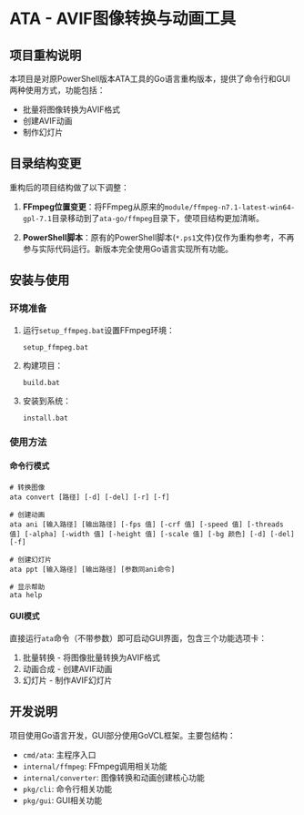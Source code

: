 # ATA - AVIF图像转换与动画工具

## 项目重构说明

本项目是对原PowerShell版本ATA工具的Go语言重构版本，提供了命令行和GUI两种使用方式，功能包括：

- 批量将图像转换为AVIF格式
- 创建AVIF动画
- 制作幻灯片

## 目录结构变更

重构后的项目结构做了以下调整：

1. **FFmpeg位置变更**：将FFmpeg从原来的`module/ffmpeg-n7.1-latest-win64-gpl-7.1`目录移动到了`ata-go/ffmpeg`目录下，使项目结构更加清晰。

2. **PowerShell脚本**：原有的PowerShell脚本(`*.ps1`文件)仅作为重构参考，不再参与实际代码运行。新版本完全使用Go语言实现所有功能。

## 安装与使用

### 环境准备

1. 运行`setup_ffmpeg.bat`设置FFmpeg环境：
   ```
   setup_ffmpeg.bat
   ```

2. 构建项目：
   ```
   build.bat
   ```

3. 安装到系统：
   ```
   install.bat
   ```

### 使用方法

#### 命令行模式

```
# 转换图像
ata convert [路径] [-d] [-del] [-r] [-f]

# 创建动画
ata ani [输入路径] [输出路径] [-fps 值] [-crf 值] [-speed 值] [-threads 值] [-alpha] [-width 值] [-height 值] [-scale 值] [-bg 颜色] [-d] [-del] [-f]

# 创建幻灯片
ata ppt [输入路径] [输出路径] [参数同ani命令]

# 显示帮助
ata help
```

#### GUI模式

直接运行`ata`命令（不带参数）即可启动GUI界面，包含三个功能选项卡：

1. 批量转换 - 将图像批量转换为AVIF格式
2. 动画合成 - 创建AVIF动画
3. 幻灯片 - 制作AVIF幻灯片

## 开发说明

项目使用Go语言开发，GUI部分使用GoVCL框架。主要包结构：

- `cmd/ata`: 主程序入口
- `internal/ffmpeg`: FFmpeg调用相关功能
- `internal/converter`: 图像转换和动画创建核心功能
- `pkg/cli`: 命令行相关功能
- `pkg/gui`: GUI相关功能